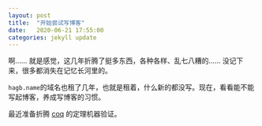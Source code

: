 ```yaml
---
layout: post
title:  "开始尝试写博客"
date:   2020-06-21 17:55:00
categories: jekyll update
---
```


啊…… 就是感觉，这几年折腾了挺多东西，各种各样、乱七八糟的…… 没记下来，很多都消失在记忆长河里的。

`hagb.name`的域名也租了几年，也就是租着，什么新的都没写。现在，看看能不能写起博客，养成写博客的习惯。

最近准备折腾 [coq](https://coq.inria.fr/) 的定理机器验证。

